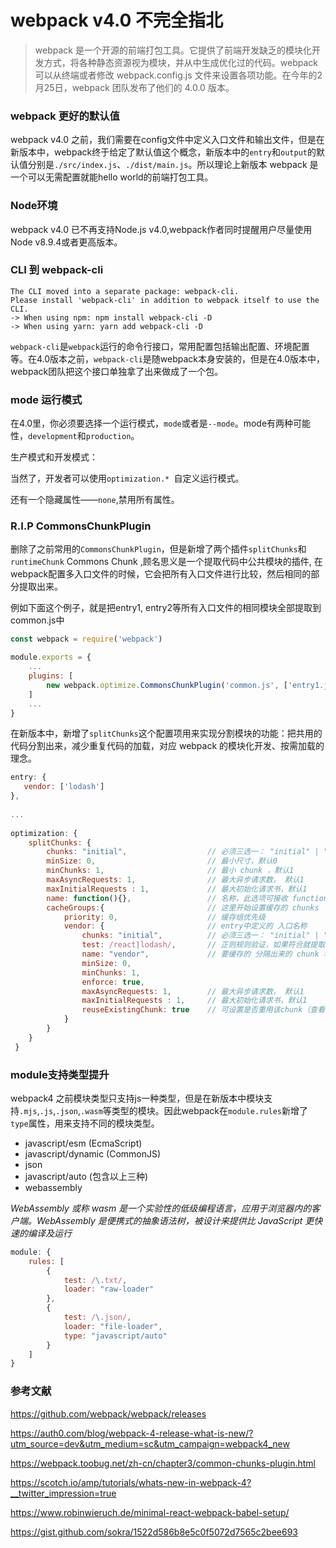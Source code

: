 # webpack v4.0 不完全指北

> webpack 是一个开源的前端打包工具。它提供了前端开发缺乏的模块化开发方式，将各种静态资源视为模块，并从中生成优化过的代码。webpack可以从终端或者修改 webpack.config.js 文件来设置各项功能。在今年的2月25日，webpack 团队发布了他们的 4.0.0 版本。

### webpack 更好的默认值

webpack v4.0 之前，我们需要在config文件中定义入口文件和输出文件，但是在新版本中，webpack终于给定了默认值这个概念，新版本中的`entry`和`output`的默认值分别是`./src/index.js`、`./dist/main.js`。所以理论上新版本 webpack 是一个可以无需配置就能hello world的前端打包工具。

### Node环境

webpack v4.0 已不再支持Node.js v4.0,webpack作者同时提醒用户尽量使用Node v8.9.4或者更高版本。

### CLI 到 webpack-cli

```shell
The CLI moved into a separate package: webpack-cli.
Please install 'webpack-cli' in addition to webpack itself to use the CLI.
-> When using npm: npm install webpack-cli -D
-> When using yarn: yarn add webpack-cli -D
```
`webpack-cli`是`webpack`运行的命令行接口，常用配置包括输出配置、环境配置等。在4.0版本之前，`webpack-cli`是随webpack本身安装的，但是在4.0版本中，webpack团队把这个接口单独拿了出来做成了一个包。

### mode 运行模式

在4.0里，你必须要选择一个运行模式，`mode`或者是`--mode`。mode有两种可能性，`development`和`production`。

生产模式和开发模式：

当然了，开发者可以使用`optimization.* `自定义运行模式。

还有一个隐藏属性——`none`,禁用所有属性。

### R.I.P CommonsChunkPlugin

删除了之前常用的`CommonsChunkPlugin`，但是新增了两个插件`splitChunks`和`runtimeChunk`
Commons Chunk ,顾名思义是一个提取代码中公共模块的插件, 在webpack配置多入口文件的时候，它会把所有入口文件进行比较，然后相同的部分提取出来。

例如下面这个例子，就是把entry1, entry2等所有入口文件的相同模块全部提取到common.js中
```javascript
const webpack = require('webpack')

module.exports = {
    ...
    plugins: [
        new webpack.optimize.CommonsChunkPlugin('common.js', ['entry1.js', 'entry2.js',...])
    ]
    ...
}
```

在新版本中，新增了`splitChunks`这个配置项用来实现分割模块的功能：把共用的代码分割出来，减少重复代码的加载，对应 webpack 的模块化开发、按需加载的理念。

```javascript
entry: {
   vendor: ['lodash']
},
 
...
 
optimization: {
    splitChunks: {
        chunks: "initial",                  // 必须三选一： "initial" | "all"(默认就是all) | "async" 
        minSize: 0,                         // 最小尺寸，默认0
        minChunks: 1,                       // 最小 chunk ，默认1
        maxAsyncRequests: 1,                // 最大异步请求数， 默认1
        maxInitialRequests : 1,             // 最大初始化请求书，默认1
        name: function(){},                 // 名称，此选项可接收 function
        cacheGroups:{                       // 这里开始设置缓存的 chunks
            priority: 0,                    // 缓存组优先级
            vendor: {                       // entry中定义的 入口名称
                chunks: "initial",          // 必须三选一： "initial" | "all" | "async"(默认就是异步) 
                test: /react|lodash/,       // 正则规则验证，如果符合就提取 chunk
                name: "vendor",             // 要缓存的 分隔出来的 chunk 名称 
                minSize: 0,
                minChunks: 1,
                enforce: true,
                maxAsyncRequests: 1,        // 最大异步请求数， 默认1
                maxInitialRequests : 1,     // 最大初始化请求书，默认1
                reuseExistingChunk: true    // 可设置是否重用该chunk（查看源码没有发现默认值）
            }
        }
    }
 }
```

### module支持类型提升

webpack4 之前模块类型只支持js一种类型，但是在新版本中模块支持`.mjs`,`.js`,`.json`,`.wasm`等类型的模块。因此webpack在`module.rules`新增了`type`属性，用来支持不同的模块类型。
- javascript/esm (EcmaScript)
- javascript/dynamic (CommonJS)
- json
- javascript/auto (包含以上三种)
- webassembly

*WebAssembly 或称 wasm 是一个实验性的低级编程语言，应用于浏览器内的客户端。WebAssembly 是便携式的抽象语法树，被设计来提供比 JavaScript 更快速的编译及运行*


```javascript
module: {
    rules: [
        {
            test: /\.txt/,
            loader: "raw-loader"
        },
        {
            test: /\.json/,
            loader: "file-loader",
            type: "javascript/auto"
        }
    ]
}
```

### 参考文献

https://github.com/webpack/webpack/releases

https://auth0.com/blog/webpack-4-release-what-is-new/?utm_source=dev&utm_medium=sc&utm_campaign=webpack4_new

https://webpack.toobug.net/zh-cn/chapter3/common-chunks-plugin.html

https://scotch.io/amp/tutorials/whats-new-in-webpack-4?__twitter_impression=true

https://www.robinwieruch.de/minimal-react-webpack-babel-setup/

https://gist.github.com/sokra/1522d586b8e5c0f5072d7565c2bee693
